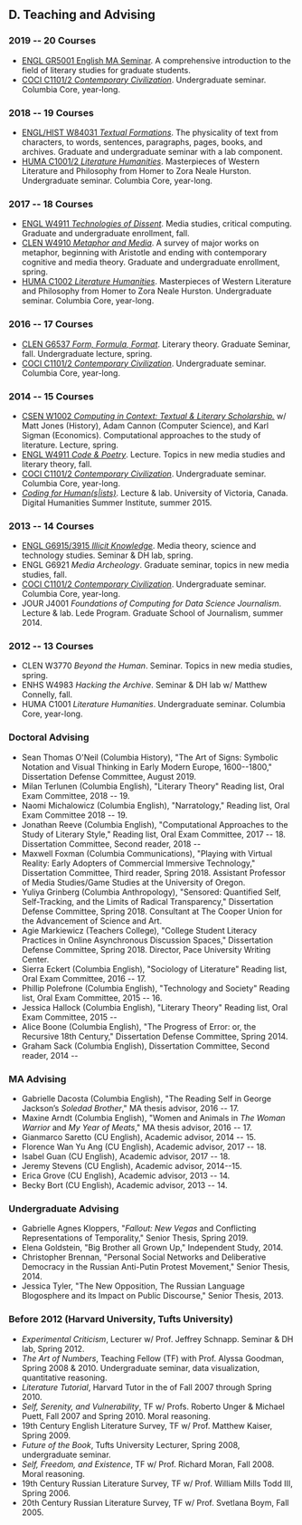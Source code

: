 ## D. Teaching and Advising


### 2019 -- 20 Courses
- [ENGL GR5001 English MA
  Seminar](https://github.com/denten-courses/masters-seminar/blob/master/README.md). A
comprehensive introduction to the field of literary studies for graduate students.
- [COCI C1101/2 *Contemporary Civilization*](https://github.com/denten-courses/con-civ).
  Undergraduate seminar. Columbia Core, year-long.

### 2018 -- 19 Courses
- [ENGL/HIST W84031 *Textual
  Formations*](https://docs.google.com/document/d/1bXizmvk-NwnyC8-vWQz5UsQXGsWW_Mh62x3jbdX79ZU/edit?usp=sharing).
The physicality of text from characters, to words, sentences, paragraphs, pages, books, and
archives. Graduate and undergraduate seminar with a lab component.
- [HUMA C1001/2 *Literature
  Humanities*](https://github.com/denten-courses/lit-hum/tree/master/2019-spring).
Masterpieces of Western Literature and Philosophy from Homer to Zora Neale Hurston.
Undergraduate seminar. Columbia Core, year-long.

### 2017 -- 18 Courses
- [ENGL W4911 *Technologies of Dissent*](
  https://github.com/denten-courses/technologies-of-dissent/tree/master/2017-fall).  Media
studies, critical computing. Graduate and undergraduate enrollment, fall.
- [CLEN W4910 *Metaphor and
  Media*](https://github.com/denten-courses/metaphor-media/blob/master/README.md).  A survey of
major works on metaphor, beginning with Aristotle and ending with contemporary cognitive and
media theory. Graduate and undergraduate enrollment, spring.
- [HUMA C1002 *Literature
  Humanities*](https://github.com/denten-courses/lit-hum/tree/master/2018-spring).
Masterpieces of Western Literature and Philosophy from Homer to Zora Neale Hurston.
Undergraduate seminar. Columbia Core, year-long.

### 2016 -- 17 Courses
- [CLEN G6537 *Form, Formula, Format*](https://github.com/denten-courses/form-formula-format).
  Literary theory. Graduate Seminar, fall.  Undergraduate lecture, spring.
- [COCI C1101/2 *Contemporary
  Civilization*](https://github.com/denten-courses/con-civ).
Undergraduate seminar. Columbia Core, year-long.

### 2014 -- 15 Courses

- [CSEN W1002 *Computing in Context: Textual & Literary
  Scholarship.*](https://github.com/denten-courses/computing-context) w/ Matt Jones (History),
Adam Cannon (Computer Science), and Karl Sigman (Economics).  Computational approaches to the
study of literature. Lecture, spring.
- [ENGL W4911 *Code &
  Poetry*](https://github.com/denten-courses/code-poetry/blob/master/2014-fall/course-sched.md).
Lecture. Topics in new media studies and literary theory, fall.
- [COCI C1101/2 *Contemporary
  Civilization*](https://github.com/denten-courses/con-civ).
Undergraduate seminar. Columbia Core, year-long.
- [*Coding for Human(s|ists)*](https://github.com/denten-workshops/dhsi-coding-fundamentals).
  Lecture & lab. University of Victoria, Canada. Digital Humanities Summer Institute, summer 2015.

### 2013 -- 14 Courses

- [ENGL G6915/3915 *Illicit
  Knowledge*](https://github.com/denten-courses/critical-computing/tree/master/2014-spring).
Media theory, science and technology studies. Seminar & DH lab, spring.
- ENGL G6921 *Media Archeology*. Graduate seminar, topics in new media studies, fall.
- [COCI C1101/2 *Contemporary
  Civilization*](https://github.com/denten-courses/con-civ).
Undergraduate seminar. Columbia Core, year-long.
- JOUR J4001 *Foundations of Computing for Data Science Journalism*. Lecture & lab. Lede
  Program. Graduate School of Journalism, summer 2014.

### 2012 -- 13 Courses

- CLEN W3770 *Beyond the Human*. Seminar. Topics in new media studies, spring.
- ENHS W4983 *Hacking the Archive*. Seminar & DH lab w/ Matthew Connelly, fall.
- HUMA C1001 *Literature Humanities*. Undergraduate seminar. Columbia Core, year-long.

### Doctoral Advising

- Sean Thomas O'Neil (Columbia History), "The Art of Signs: Symbolic Notation and Visual
Thinking in Early Modern Europe, 1600--1800," Dissertation Defense Committee, August 2019.
- Milan Terlunen (Columbia English), "Literary Theory" Reading list, Oral Exam Committee, 2018 -- 19.
- Naomi Michalowicz (Columbia English), "Narratology," Reading list, Oral Exam Committee 2018 -- 19.
- Jonathan Reeve (Columbia English), "Computational Approaches to the Study of Literary Style,"
  Reading list, Oral Exam Committee, 2017 -- 18. Dissertation Committee, Second reader, 2018 --
- Maxwell Foxman (Columbia Communications), "Playing with Virtual Reality: Early Adopters of
  Commercial Immersive Technology," Dissertation Committee, Third reader, Spring 2018.
Assistant Professor of Media Studies/Game Studies at the University of Oregon.
- Yuliya Grinberg (Columbia Anthropology), "Sensored: Quantified Self, Self-Tracking, and the
  Limits of Radical Transparency," Dissertation Defense Committee, Spring 2018.
Consultant at The Cooper Union for the Advancement of Science and Art.
- Agie Markiewicz (Teachers College), "College Student Literacy Practices in Online
  Asynchronous Discussion Spaces," Dissertation Defense Committee, Spring 2018.
Director, Pace University Writing Center.
- Sierra Eckert (Columbia English), "Sociology of Literature" Reading list, Oral Exam
  Committee, 2016 -- 17.
- Phillip Polefrone (Columbia English), "Technology and Society" Reading list, Oral Exam
  Committee, 2015 -- 16.
- Jessica Hallock (Columbia English), "Literary Theory" Reading list, Oral Exam Committee, 2015 --
- Alice Boone (Columbia English), "The Progress of Error: or, the Recursive 18th Century,"
  Dissertation Defense Committee, Spring 2014.
- Graham Sack (Columbia English), Dissertation Committee, Second reader, 2014 --

### MA Advising

- Gabrielle Dacosta (Columbia English), "The Reading Self in George Jackson’s *Soledad
  Brother*," MA thesis advisor, 2016 -- 17.
- Maxine Arndt (Columbia English), "Women and Animals in *The Woman Warrior* and *My Year of
  Meats*," MA thesis advisor, 2016 -- 17.
- Gianmarco Saretto (CU English), Academic advisor, 2014 -- 15.
- Florence Wan Yu Ang (CU English), Academic advisor, 2017 -- 18.
- Isabel Guan (CU English), Academic advisor, 2017 -- 18.
- Jeremy Stevens (CU English), Academic advisor, 2014--15.
- Erica Grove (CU English), Academic advisor, 2013 -- 14.
- Becky Bort (CU English), Academic advisor, 2013 -- 14.

### Undergraduate Advising

- Gabrielle Agnes Kloppers, "*Fallout: New Vegas* and Conflicting Representations of
  Temporality," Senior Thesis, Spring 2019.
- Elena Goldstein, "Big Brother all Grown Up," Independent Study, 2014.
- Christopher Brennan, "Personal Social Networks and Deliberative Democracy in the Russian
  Anti-Putin Protest Movement," Senior Thesis, 2014.
- Jessica Tyler, "The New Opposition, The Russian Language Blogosphere and its Impact on Public
  Discourse," Senior Thesis, 2013.

### Before 2012 (Harvard University, Tufts University)

- *Experimental Criticism*, Lecturer w/ Prof. Jeffrey Schnapp. Seminar & DH lab, Spring 2012.
- *The Art of Numbers*, Teaching Fellow (TF) with Prof. Alyssa Goodman, Spring 2008 & 2010.
  Undergraduate seminar, data visualization, quantitative reasoning.
- *Literature Tutorial*, Harvard Tutor in the of Fall 2007 through Spring 2010.
- *Self, Serenity, and Vulnerability*, TF w/ Profs. Roberto Unger & Michael Puett, Fall 2007
  and Spring 2010. Moral reasoning.
- 19th Century English Literature Survey, TF w/ Prof. Matthew Kaiser, Spring 2009.
- *Future of the Book*, Tufts University Lecturer, Spring 2008, undergraduate seminar.
- *Self, Freedom, and Existence*, TF w/ Prof. Richard Moran, Fall 2008. Moral reasoning.
- 19th Century Russian Literature Survey, TF w/ Prof. William Mills Todd III, Spring 2006.
- 20th Century Russian Literature Survey, TF w/ Prof. Svetlana Boym, Fall 2005.

